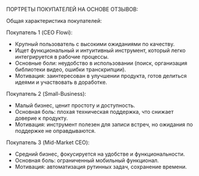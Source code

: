 ПОРТРЕТЫ ПОКУПАТЕЛЕЙ НА ОСНОВЕ ОТЗЫВОВ:

Общая характеристика покупателей:

Покупатель 1 (CEO Flowi):
- Крупный пользователь с высокими ожиданиями по качеству.
- Ищет функциональный и интуитивный инструмент, который легко интегрируется в рабочие процессы.
- Основные боли: неудобство в использовании (поиск, организация библиотеки видео, ошибки транскрипции).
- Мотивация: заинтересован в улучшении продукта, готов делиться идеями и участвовать в доработке.

Покупатель 2 (Small-Business):
- Малый бизнес, ценит простоту и доступность.
- Основная боль: плохая техническая поддержка, что снижает доверие к продукту.
- Мотивация: инструмент полезен для записи встреч, но ожидания по поддержке не оправдываются.

Покупатель 3 (Mid-Market CEO):
- Средний бизнес, фокусируется на удобстве и функциональности.
- Основная боль: ограниченный мобильный функционал.
- Мотивация: автоматизация рутинных задач, сохранение времени.
